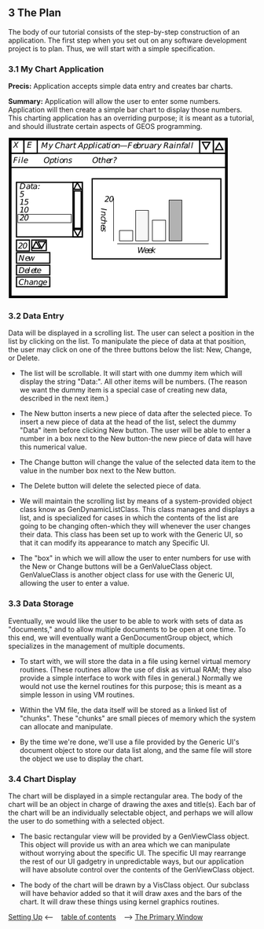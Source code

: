 ## 3 The Plan

The body of our tutorial consists of the step-by-step construction of an 
application. The first step when you set out on any software development 
project is to plan. Thus, we will start with a simple specification.

### 3.1 My Chart Application

**Precis:** Application accepts simple data entry and creates bar charts.

**Summary:** Application will allow the user to enter some numbers. 
Application will then create a simple bar chart to display those 
numbers. This charting application has an overriding purpose; 
it is meant as a tutorial, and should illustrate certain aspects 
of GEOS programming. 

![](Art/tutorial-mychart_papermock.png)

### 3.2 Data Entry

Data will be displayed in a scrolling list. The user can select a position in the 
list by clicking on the list. To manipulate the piece of data at that position, 
the user may click on one of the three buttons below the list: New, Change, 
or Delete. 

+ The list will be scrollable. It will start with one dummy item which will 
display the string "Data:". All other items will be numbers. (The reason 
we want the dummy item is a special case of creating new data, described 
in the next item.)

+ The New button inserts a new piece of data after the selected piece. To 
insert a new piece of data at the head of the list, select the dummy "Data" 
item before clicking New button. The user will be able to enter a number 
in a box next to the New button-the new piece of data will have this 
numerical value.

+ The Change button will change the value of the selected data item to the 
value in the number box next to the New button.

+ The Delete button will delete the selected piece of data.

+ We will maintain the scrolling list by means of a system-provided object 
class know as GenDynamicListClass. This class manages and displays 
a list, and is specialized for cases in which the contents of the list are 
going to be changing often-which they will whenever the user changes 
their data. This class has been set up to work with the Generic UI, so that 
it can modify its appearance to match any Specific UI.

+ The "box" in which we will allow the user to enter numbers for use with 
the New or Change buttons will be a GenValueClass object. 
GenValueClass is another object class for use with the Generic UI, 
allowing the user to enter a value.

### 3.3 Data Storage

Eventually, we would like the user to be able to work with sets of data as 
"documents," and to allow multiple documents to be open at one time. To this 
end, we will eventually want a GenDocumentGroup object, which specializes 
in the management of multiple documents.

+ To start with, we will store the data in a file using kernel virtual memory 
routines. (These routines allow the use of disk as virtual RAM; they also 
provide a simple interface to work with files in general.) Normally we 
would not use the kernel routines for this purpose; this is meant as a 
simple lesson in using VM routines.

+ Within the VM file, the data itself will be stored as a linked list of 
"chunks". These "chunks" are small pieces of memory which the system 
can allocate and manipulate.

+ By the time we're done, we'll use a file provided by the Generic UI's 
document object to store our data list along, and the same file will store 
the object we use to display the chart.

### 3.4 Chart Display

The chart will be displayed in a simple rectangular area. The body of the 
chart will be an object in charge of drawing the axes and title(s). Each bar of 
the chart will be an individually selectable object, and perhaps we will allow 
the user to do something with a selected object.

+ The basic rectangular view will be provided by a GenViewClass object. 
This object will provide us with an area which we can manipulate 
without worrying about the specific UI. The specific UI may rearrange the 
rest of our UI gadgetry in unpredictable ways, but our application will 
have absolute control over the contents of the GenViewClass object.

+ The body of the chart will be drawn by a VisClass object. Our subclass 
will have behavior added so that it will draw axes and the bars of the 
chart. It will draw these things using kernel graphics routines.


[Setting Up](Setting_Up.md) <-- &nbsp;&nbsp; [table of contents](../Tutorial.md) &nbsp;&nbsp; --> [The Primary Window](The_Primary_Window.md)
